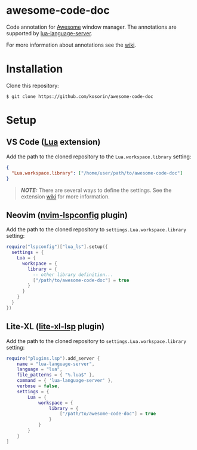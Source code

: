 # awesome-code-doc

Code annotation for [Awesome](https://github.com/awesomeWM/awesome) window manager. The annotations are supported by [lua-language-server](https://github.com/LuaLS/lua-language-server/).

For more information about annotations see the [wiki](https://github.com/LuaLS/lua-language-server/wiki/Annotations).

# Installation

Clone this repository:

    $ git clone https://github.com/kosorin/awesome-code-doc

# Setup

## VS Code ([Lua](https://marketplace.visualstudio.com/items?itemName=sumneko.lua) extension)

Add the path to the cloned repository to the `Lua.workspace.library` setting:

```json
{
  "Lua.workspace.library": ["/home/user/path/to/awesome-code-doc"]
}
```

> **_NOTE:_** There are several ways to define the settings. See the extension [wiki](https://github.com/LuaLS/lua-language-server/wiki/Configuration-File) for more information.

## Neovim ([nvim-lspconfig](https://github.com/neovim/nvim-lspconfig) plugin)

Add the path to the cloned repository to `settings.Lua.workspace.library` setting:

```lua
require("lspconfig")["lua_ls"].setup({
  settings = {
    Lua = {
      workspace = {
        library = {
          -- other library definition...
          ["/path/to/awesome-code-doc"] = true
        }
      }
    }
  }
})
```

## Lite-XL ([lite-xl-lsp](https://github.com/lite-xl/lite-xl-lsp) plugin)

Add the path to the cloned repository to `settings.Lua.workspace.library` setting:

```lua
require("plugins.lsp").add_server {
    name = "lua-language-server",
    language = "lua",
    file_patterns = { "%.lua$" },
    command = { 'lua-language-server' },
    verbose = false,
    settings = {
        Lua = {
            workspace = {
                library = {
                    ["/path/to/awesome-code-doc"] = true
                }
            }
        }
    }
]
```
